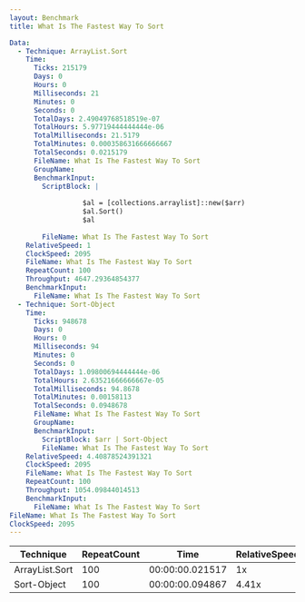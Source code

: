 ```yaml
---
layout: Benchmark
title: What Is The Fastest Way To Sort

Data: 
  - Technique: ArrayList.Sort
    Time: 
      Ticks: 215179
      Days: 0
      Hours: 0
      Milliseconds: 21
      Minutes: 0
      Seconds: 0
      TotalDays: 2.49049768518519e-07
      TotalHours: 5.97719444444444e-06
      TotalMilliseconds: 21.5179
      TotalMinutes: 0.000358631666666667
      TotalSeconds: 0.0215179
      FileName: What Is The Fastest Way To Sort
      GroupName: 
      BenchmarkInput: 
        ScriptBlock: |
           
                  $al = [collections.arraylist]::new($arr) 
                  $al.Sort()
                  $al
              
        FileName: What Is The Fastest Way To Sort
    RelativeSpeed: 1
    ClockSpeed: 2095
    FileName: What Is The Fastest Way To Sort
    RepeatCount: 100
    Throughput: 4647.29364854377
    BenchmarkInput: 
      FileName: What Is The Fastest Way To Sort
  - Technique: Sort-Object
    Time: 
      Ticks: 948678
      Days: 0
      Hours: 0
      Milliseconds: 94
      Minutes: 0
      Seconds: 0
      TotalDays: 1.09800694444444e-06
      TotalHours: 2.63521666666667e-05
      TotalMilliseconds: 94.8678
      TotalMinutes: 0.00158113
      TotalSeconds: 0.0948678
      FileName: What Is The Fastest Way To Sort
      GroupName: 
      BenchmarkInput: 
        ScriptBlock: $arr | Sort-Object
        FileName: What Is The Fastest Way To Sort
    RelativeSpeed: 4.40878524391321
    ClockSpeed: 2095
    FileName: What Is The Fastest Way To Sort
    RepeatCount: 100
    Throughput: 1054.09844014513
    BenchmarkInput: 
      FileName: What Is The Fastest Way To Sort
FileName: What Is The Fastest Way To Sort
ClockSpeed: 2095
---
```





|Technique     |RepeatCount|Time           |RelativeSpeed|Throughput|
|--------------|-----------|---------------|-------------|----------|
|ArrayList.Sort|100        |00:00:00.021517|1x           |4647.29/s |
|Sort-Object   |100        |00:00:00.094867|4.41x        |1054.1/s  |
